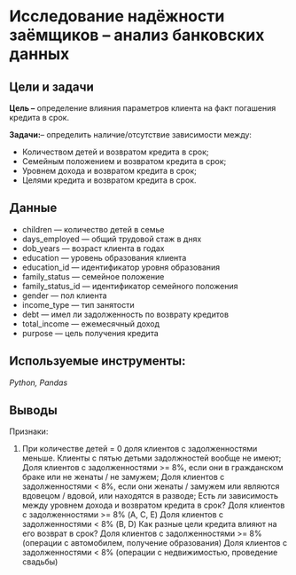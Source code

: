 # Исследование надёжности заёмщиков – анализ банковских данных

## Цели и задачи

**Цель –** определение влияния параметров клиента на факт погашения кредита в срок.

**Задачи:**– определить наличие/отсутствие зависимости между:
- Количеством детей и возвратом кредита в срок;
- Семейным положением и возвратом кредита в срок;
- Уровнем дохода и возвратом кредита в срок;
- Целями кредита и возвратом кредита в срок.

## Данные
* children — количество детей в семье
* days_employed — общий трудовой стаж в днях
* dob_years — возраст клиента в годах
* education — уровень образования клиента
* education_id — идентификатор уровня образования
* family_status — семейное положение
* family_status_id — идентификатор семейного положения
* gender — пол клиента
* income_type — тип занятости
* debt — имел ли задолженность по возврату кредитов
* total_income — ежемесячный доход
* purpose — цель получения кредита

## Используемые инструменты: 
*Python, Pandas*

## Выводы
Признаки:
1. При количестве детей = 0 доля клиентов с задолженностями меньше. Клиенты с пятью детьми задолжностей вообще не имеют;
Доля клиентов с задолженностями >= 8%, если они в гражданском браке или не женаты / не замужем;
Доля клиентов с задолженностями < 8%, если они женаты / замужем или являются вдовецом / вдовой, или находятся в разводе;
Есть ли зависимость между уровнем дохода и возвратом кредита в срок?
Доля клиентов с задолженностями >= 8% (A, C, E)
Доля клиентов с задолженностями < 8% (B, D)
Как разные цели кредита влияют на его возврат в срок?
Доля клиентов с задолженностями >= 8% (операции с автомобилем, получение образования)
Доля клиентов с задолженностями < 8% (операции с недвижимостью, проведение свадьбы)
